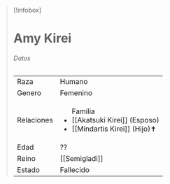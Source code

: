
> [!infobox]
> # Amy Kirei
> ###### Datos
> |||
> | ---- | ---- |
> | Raza | Humano |
> | Genero | Femenino |
> |Relaciones| <ul>Familia<li>[[Akatsuki Kirei]] (Esposo) </li><li>[[Mindartis Kirei]] (Hijo)✝️</li>|</ul>
> |Edad| ??|
> |Reino| [[Semigladi]]|
> |Estado| Fallecido|
